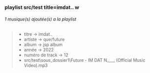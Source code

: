### playlist src/test title=imdat\.\. w
###### 1 musique\(s\) ajoutée\(s\) a la playlist

>
>   * titre \-> imdat\.\.
>   * artiste \-> que/future
>   * album \-> jsp album
>   * année \-> 2022
>   * numéro de track \-> 12
>   * src/test\\sous\_dossier1\\Future \- IM DAT N\_\_\_\_ \(Official Music Video\)\.mp3

